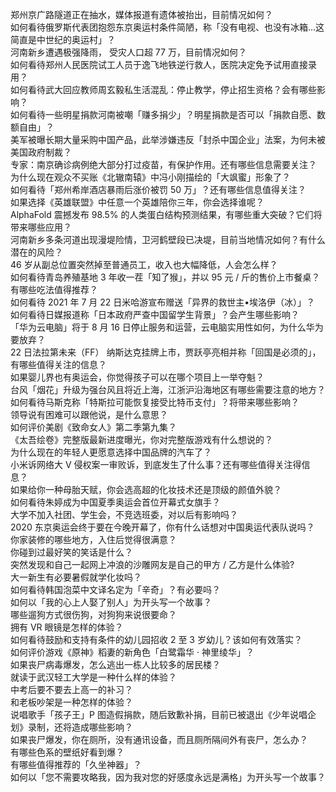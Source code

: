 郑州京广路隧道正在抽水，媒体报道有遗体被抬出，目前情况如何？  
如何看待俄罗斯代表团抱怨东京奥运村条件简陋，称「没有电视、也没有冰箱…这简直是中世纪的奥运村」？  
河南新乡遭遇极强降雨， 受灾人口超 77 万，目前情况如何？  
如何看待郑州人民医院试工人员于逸飞地铁逆行救人，医院决定免予试用直接录用？  
如何看待武大回应教师周玄毅私生活混乱：停止教学，停止招生资格？会有哪些影响？  
如何看待一些明星捐款河南被嘲「赚多捐少」？明星捐款是否可以「捐款自愿、数额自由」？  
美军被曝长期大量采购中国产品，此举涉嫌违反「封杀中国企业」法案，为何未被美国政府制裁？  
专家：南京确诊病例绝大部分打过疫苗，有保护作用。还有哪些信息需要关注？  
为什么现在观众不买账《北辙南辕》中冯小刚描绘的「大飒蜜」形象了？  
如何看待「郑州希岸酒店暴雨后涨价被罚 50 万」？还有哪些信息值得关注？  
如果选择《英雄联盟》中任意一个英雄陪你三年，你会选择谁呢？  
AlphaFold 震撼发布 98.5% 的人类蛋白结构预测结果，有哪些重大突破？它们将带来哪些应用？  
河南新乡多条河道出现漫堤险情，卫河鹤壁段已决堤，目前当地情况如何？有什么潜在的风险？  
46 岁从副总位置突然掉至普通员工，收入也大幅降低，人会怎么样？  
如何看待青岛养殖基地 3 年收一茬「知了猴」，并以 95 元 / 斤的售价上市餐桌？有哪些吃法值得推荐？  
如何看待 2021 年 7 月 22 日米哈游宣布赠送「异界的救世主•埃洛伊（冰）」？  
如何看待日媒报道称「日本政府严查中国留学生背景」？会产生哪些影响？  
「华为云电脑」将于 8 月 16 日停止服务和运营，云电脑实用性如何，为什么华为要放弃？  
22 日法拉第未来（FF） 纳斯达克挂牌上市，贾跃亭亮相并称「回国是必须的」，有哪些值得关注的信息？  
如果婴儿界也有奥运会，你觉得孩子可以在哪个项目上一举夺魁？  
台风「烟花」升级为强台风且将近上海，江浙沪沿海地区有哪些需要注意的地方？  
如何看待马斯克称「特斯拉可能恢复接受比特币支付」？将带来哪些影响？  
领导说有困难可以跟他说，是什么意思？  
如何评价美剧《致命女人》第二季第九集？  
《太吾绘卷》完整版最新进度曝光，你对完整版游戏有什么想说的？  
为什么现在的年轻人更愿意选择中国品牌的汽车了？  
小米诉网络大 V 侵权案一审败诉，到底发生了什么事？还有哪些值得关注得信息？  
如果给你一种母胎天赋，你会选高超的化妆技术还是顶级的颜值外貌？  
如何看待朱婷成为中国夏季奥运会首位开幕式女旗手？  
大学不加入社团、学生会，不竞选班委，对以后有影响吗？  
2020 东京奥运会终于要在今晚开幕了，你有什么话想对中国奥运代表队说吗？  
你家装修的哪些地方，入住后觉得很满意？  
你碰到过最好笑的笑话是什么？  
突然发现和自己一起网上冲浪的沙雕网友是自己的甲方 / 乙方是什么体验?  
大一新生有必要暑假就学化妆吗？  
如何看待韩国泡菜中文译名定为「辛奇」？有必要吗？  
如何以「我的心上人娶了别人」为开头写一个故事？  
哪些遛狗方式很伤狗，对狗狗来说很要命？  
拥有 VR 眼镜是怎样的体验？  
如何看待鼓励和支持有条件的幼儿园招收 2 至 3 岁幼儿？该如何有效落实？  
如何评价游戏《原神》稻妻的新角色「白鹭霜华 · 神里绫华」？  
如果丧尸病毒爆发，怎么逃出一栋人比较多的居民楼？  
就读于武汉轻工大学是一种什么样的体验？  
中考后要不要去上高一的补习？  
和老板吵架是一种怎样的体验？  
说唱歌手「孩子王」P 图造假捐款，随后致歉补捐，目前已被退出《少年说唱企划》录制，还将造成哪些影响？  
如果丧尸爆发，你在厕所，没有通讯设备，而且厕所隔间外有丧尸，怎么办？  
有哪些色系的壁纸好看到爆？  
有哪些值得推荐的「久坐神器」？  
如何以「您不需要攻略我，因为我对您的好感度永远是满格」为开头写一个故事？  

